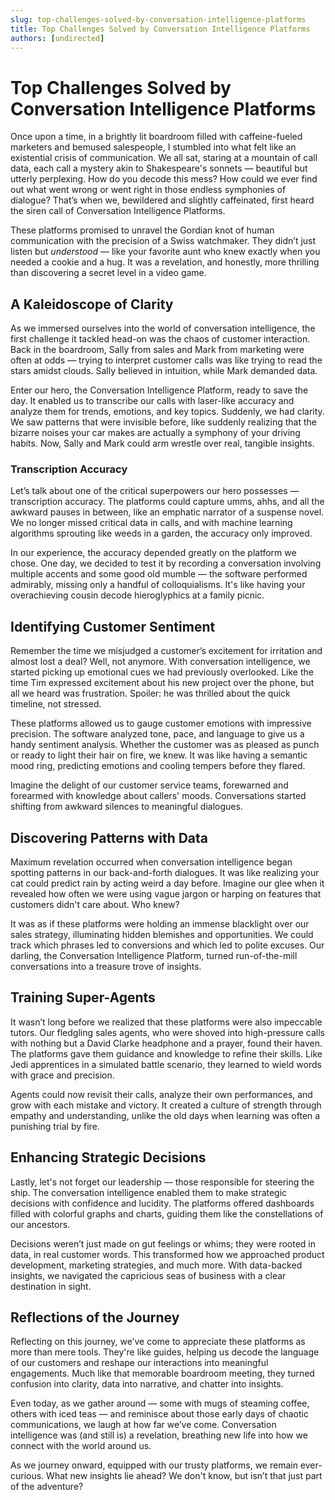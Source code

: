```yaml
---
slug: top-challenges-solved-by-conversation-intelligence-platforms
title: Top Challenges Solved by Conversation Intelligence Platforms
authors: [undirected]
---
```



# Top Challenges Solved by Conversation Intelligence Platforms

Once upon a time, in a brightly lit boardroom filled with caffeine-fueled marketers and bemused salespeople, I stumbled into what felt like an existential crisis of communication. We all sat, staring at a mountain of call data, each call a mystery akin to Shakespeare's sonnets — beautiful but utterly perplexing. How do you decode this mess? How could we ever find out what went wrong or went right in those endless symphonies of dialogue? That’s when we, bewildered and slightly caffeinated, first heard the siren call of Conversation Intelligence Platforms.

These platforms promised to unravel the Gordian knot of human communication with the precision of a Swiss watchmaker. They didn’t just listen but *understood* — like your favorite aunt who knew exactly when you needed a cookie and a hug. It was a revelation, and honestly, more thrilling than discovering a secret level in a video game.

## A Kaleidoscope of Clarity

As we immersed ourselves into the world of conversation intelligence, the first challenge it tackled head-on was the chaos of customer interaction. Back in the boardroom, Sally from sales and Mark from marketing were often at odds — trying to interpret customer calls was like trying to read the stars amidst clouds. Sally believed in intuition, while Mark demanded data. 

Enter our hero, the Conversation Intelligence Platform, ready to save the day. It enabled us to transcribe our calls with laser-like accuracy and analyze them for trends, emotions, and key topics. Suddenly, we had clarity. We saw patterns that were invisible before, like suddenly realizing that the bizarre noises your car makes are actually a symphony of your driving habits. Now, Sally and Mark could arm wrestle over real, tangible insights. 

### Transcription Accuracy

Let’s talk about one of the critical superpowers our hero possesses — transcription accuracy. The platforms could capture umms, ahhs, and all the awkward pauses in between, like an emphatic narrator of a suspense novel. We no longer missed critical data in calls, and with machine learning algorithms sprouting like weeds in a garden, the accuracy only improved.

In our experience, the accuracy depended greatly on the platform we chose. One day, we decided to test it by recording a conversation involving multiple accents and some good old mumble — the software performed admirably, missing only a handful of colloquialisms. It's like having your overachieving cousin decode hieroglyphics at a family picnic.

## Identifying Customer Sentiment

Remember the time we misjudged a customer’s excitement for irritation and almost lost a deal? Well, not anymore. With conversation intelligence, we started picking up emotional cues we had previously overlooked. Like the time Tim expressed excitement about his new project over the phone, but all we heard was frustration. Spoiler: he was thrilled about the quick timeline, not stressed. 

These platforms allowed us to gauge customer emotions with impressive precision. The software analyzed tone, pace, and language to give us a handy sentiment analysis. Whether the customer was as pleased as punch or ready to light their hair on fire, we knew. It was like having a semantic mood ring, predicting emotions and cooling tempers before they flared.

Imagine the delight of our customer service teams, forewarned and forearmed with knowledge about callers' moods. Conversations started shifting from awkward silences to meaningful dialogues. 

## Discovering Patterns with Data

Maximum revelation occurred when conversation intelligence began spotting patterns in our back-and-forth dialogues. It was like realizing your cat could predict rain by acting weird a day before. Imagine our glee when it revealed how often we were using vague jargon or harping on features that customers didn't care about. Who knew?

It was as if these platforms were holding an immense blacklight over our sales strategy, illuminating hidden blemishes and opportunities. We could track which phrases led to conversions and which led to polite excuses. Our darling, the Conversation Intelligence Platform, turned run-of-the-mill conversations into a treasure trove of insights.

## Training Super-Agents

It wasn’t long before we realized that these platforms were also impeccable tutors. Our fledgling sales agents, who were shoved into high-pressure calls with nothing but a David Clarke headphone and a prayer, found their haven. The platforms gave them guidance and knowledge to refine their skills. Like Jedi apprentices in a simulated battle scenario, they learned to wield words with grace and precision.

Agents could now revisit their calls, analyze their own performances, and grow with each mistake and victory. It created a culture of strength through empathy and understanding, unlike the old days when learning was often a punishing trial by fire.

## Enhancing Strategic Decisions

Lastly, let's not forget our leadership — those responsible for steering the ship. The conversation intelligence enabled them to make strategic decisions with confidence and lucidity. The platforms offered dashboards filled with colorful graphs and charts, guiding them like the constellations of our ancestors.

Decisions weren’t just made on gut feelings or whims; they were rooted in data, in real customer words. This transformed how we approached product development, marketing strategies, and much more. With data-backed insights, we navigated the capricious seas of business with a clear destination in sight.

## Reflections of the Journey

Reflecting on this journey, we’ve come to appreciate these platforms as more than mere tools. They're like guides, helping us decode the language of our customers and reshape our interactions into meaningful engagements. Much like that memorable boardroom meeting, they turned confusion into clarity, data into narrative, and chatter into insights.

Even today, as we gather around — some with mugs of steaming coffee, others with iced teas — and reminisce about those early days of chaotic communications, we laugh at how far we’ve come. Conversation intelligence was (and still is) a revelation, breathing new life into how we connect with the world around us.

As we journey onward, equipped with our trusty platforms, we remain ever-curious. What new insights lie ahead? We don't know, but isn’t that just part of the adventure?